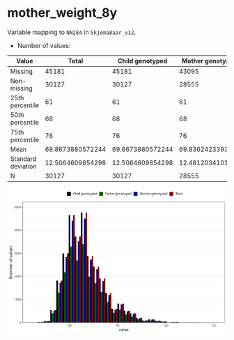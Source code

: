 # mother_weight_8y
Variable mapping to `NN284` in `Skjema8aar_v12`.
- Number of values:

| Value | Total | Child genotyped | Mother genotyped | Father genotyped |
| ----- | ----- | --------------- | ---------------- | ---------------- |
| Missing | 45181 | 45181 | 43095 | 28758 |
| Non-missing | 30127 | 30127 | 28555 | 21326 |
| 25th percentile | 61 | 61 | 61 | 61 |
| 50th percentile | 68 | 68 | 68 | 67.5 |
| 75th percentile | 76 | 76 | 76 | 75.2 |
| Mean | 69.8673880572244 | 69.8673880572244 | 69.8362423393451 | 69.6782003188596 |
| Standard deviation | 12.5064609854298 | 12.5064609854298 | 12.4812034101536 | 12.3868270901482 |
| N | 30127 | 30127 | 28555 | 21326 |



![](mother_weight_8y_n.png)



